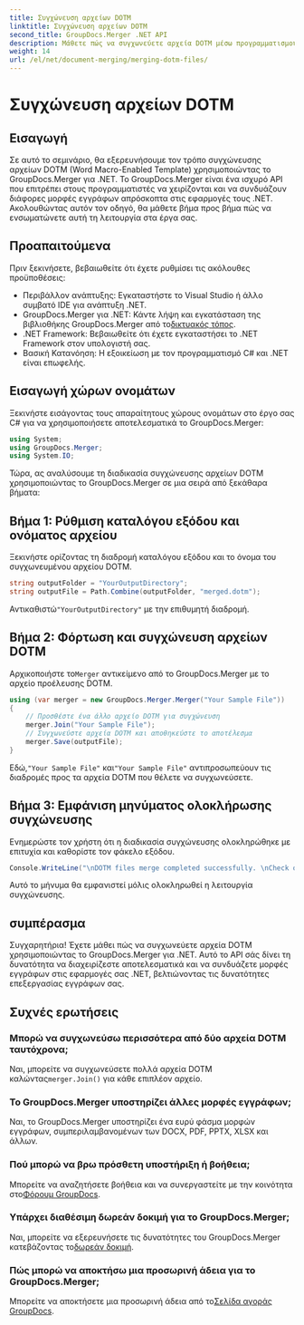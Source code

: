 ```yaml
---
title: Συγχώνευση αρχείων DOTM
linktitle: Συγχώνευση αρχείων DOTM
second_title: GroupDocs.Merger .NET API
description: Μάθετε πώς να συγχωνεύετε αρχεία DOTM μέσω προγραμματισμού χρησιμοποιώντας το GroupDocs.Merger για .NET. Αυτός ο αναλυτικός οδηγός παρέχει οδηγίες βήμα προς βήμα για προγραμματιστές.
weight: 14
url: /el/net/document-merging/merging-dotm-files/
---
```


# Συγχώνευση αρχείων DOTM

## Εισαγωγή
Σε αυτό το σεμινάριο, θα εξερευνήσουμε τον τρόπο συγχώνευσης αρχείων DOTM (Word Macro-Enabled Template) χρησιμοποιώντας το GroupDocs.Merger για .NET. Το GroupDocs.Merger είναι ένα ισχυρό API που επιτρέπει στους προγραμματιστές να χειρίζονται και να συνδυάζουν διάφορες μορφές εγγράφων απρόσκοπτα στις εφαρμογές τους .NET. Ακολουθώντας αυτόν τον οδηγό, θα μάθετε βήμα προς βήμα πώς να ενσωματώνετε αυτή τη λειτουργία στα έργα σας.
## Προαπαιτούμενα
Πριν ξεκινήσετε, βεβαιωθείτε ότι έχετε ρυθμίσει τις ακόλουθες προϋποθέσεις:
- Περιβάλλον ανάπτυξης: Εγκαταστήστε το Visual Studio ή άλλο συμβατό IDE για ανάπτυξη .NET.
-  GroupDocs.Merger για .NET: Κάντε λήψη και εγκατάσταση της βιβλιοθήκης GroupDocs.Merger από το[δικτυακός τόπος](https://releases.groupdocs.com/merger/net/).
- .NET Framework: Βεβαιωθείτε ότι έχετε εγκαταστήσει το .NET Framework στον υπολογιστή σας.
- Βασική Κατανόηση: Η εξοικείωση με τον προγραμματισμό C# και .NET είναι επωφελής.

## Εισαγωγή χώρων ονομάτων
Ξεκινήστε εισάγοντας τους απαραίτητους χώρους ονομάτων στο έργο σας C# για να χρησιμοποιήσετε αποτελεσματικά το GroupDocs.Merger:
```csharp
using System; 
using GroupDocs.Merger;
using System.IO;
```

Τώρα, ας αναλύσουμε τη διαδικασία συγχώνευσης αρχείων DOTM χρησιμοποιώντας το GroupDocs.Merger σε μια σειρά από ξεκάθαρα βήματα:
## Βήμα 1: Ρύθμιση καταλόγου εξόδου και ονόματος αρχείου
Ξεκινήστε ορίζοντας τη διαδρομή καταλόγου εξόδου και το όνομα του συγχωνευμένου αρχείου DOTM.
```csharp
string outputFolder = "YourOutputDirectory";
string outputFile = Path.Combine(outputFolder, "merged.dotm");
```
 Αντικαθιστώ`"YourOutputDirectory"` με την επιθυμητή διαδρομή.
## Βήμα 2: Φόρτωση και συγχώνευση αρχείων DOTM
 Αρχικοποιήστε το`Merger` αντικείμενο από το GroupDocs.Merger με το αρχείο προέλευσης DOTM.
```csharp
using (var merger = new GroupDocs.Merger.Merger("Your Sample File"))
{
    // Προσθέστε ένα άλλο αρχείο DOTM για συγχώνευση
    merger.Join("Your Sample File");
    // Συγχωνεύστε αρχεία DOTM και αποθηκεύστε το αποτέλεσμα
    merger.Save(outputFile);
}
```
 Εδώ,`"Your Sample File"` και`"Your Sample File"` αντιπροσωπεύουν τις διαδρομές προς τα αρχεία DOTM που θέλετε να συγχωνεύσετε.
## Βήμα 3: Εμφάνιση μηνύματος ολοκλήρωσης συγχώνευσης
Ενημερώστε τον χρήστη ότι η διαδικασία συγχώνευσης ολοκληρώθηκε με επιτυχία και καθορίστε τον φάκελο εξόδου.
```csharp
Console.WriteLine("\nDOTM files merge completed successfully. \nCheck output in {0}", outputFolder);
```
Αυτό το μήνυμα θα εμφανιστεί μόλις ολοκληρωθεί η λειτουργία συγχώνευσης.

## συμπέρασμα
Συγχαρητήρια! Έχετε μάθει πώς να συγχωνεύετε αρχεία DOTM χρησιμοποιώντας το GroupDocs.Merger για .NET. Αυτό το API σάς δίνει τη δυνατότητα να διαχειρίζεστε αποτελεσματικά και να συνδυάζετε μορφές εγγράφων στις εφαρμογές σας .NET, βελτιώνοντας τις δυνατότητες επεξεργασίας εγγράφων σας.

## Συχνές ερωτήσεις
### Μπορώ να συγχωνεύσω περισσότερα από δύο αρχεία DOTM ταυτόχρονα;
 Ναι, μπορείτε να συγχωνεύσετε πολλά αρχεία DOTM καλώντας`merger.Join()` για κάθε επιπλέον αρχείο.
### Το GroupDocs.Merger υποστηρίζει άλλες μορφές εγγράφων;
Ναι, το GroupDocs.Merger υποστηρίζει ένα ευρύ φάσμα μορφών εγγράφων, συμπεριλαμβανομένων των DOCX, PDF, PPTX, XLSX και άλλων.
### Πού μπορώ να βρω πρόσθετη υποστήριξη ή βοήθεια;
 Μπορείτε να αναζητήσετε βοήθεια και να συνεργαστείτε με την κοινότητα στο[Φόρουμ GroupDocs](https://forum.groupdocs.com/c/merger/32).
### Υπάρχει διαθέσιμη δωρεάν δοκιμή για το GroupDocs.Merger;
 Ναι, μπορείτε να εξερευνήσετε τις δυνατότητες του GroupDocs.Merger κατεβάζοντας το[δωρεάν δοκιμή](https://releases.groupdocs.com/).
### Πώς μπορώ να αποκτήσω μια προσωρινή άδεια για το GroupDocs.Merger;
 Μπορείτε να αποκτήσετε μια προσωρινή άδεια από το[Σελίδα αγοράς GroupDocs](https://purchase.groupdocs.com/temporary-license/).